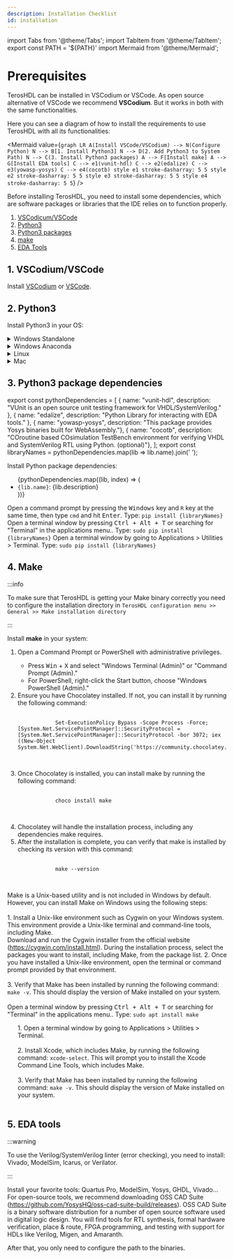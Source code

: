 ```yaml
---
description: Installation Checklist
id: installation
---
```


import Tabs from '@theme/Tabs';
import TabItem from '@theme/TabItem';
export const PATH = '${PATH}'
import Mermaid from '@theme/Mermaid';

# Prerequisites

TerosHDL can be installed in VSCodium or VSCode. As open source alternative of VSCode we recommend **VSCodium**. But it works in both with the same functionalities.

Here you can see a diagram of how to install the requirements to use TerosHDL with all its functionalities:

<Mermaid
  value={`
  graph LR
      A(Install VSCode/VSCodium) --> N(Configure Python)
      N --> B[1. Install Python3]
      N --> D(2. Add Python3 to System Path)
      N --> C(3. Install Python3 packages)
      A --> F[Install make]
      A --> G[Install EDA tools]
      C --> e1(vunit-hdl)
      C --> e2(edalize)
      C --> e3(yowasp-yosys)
      C --> e4(cocotb)
      style e1 stroke-dasharray: 5 5
      style e2 stroke-dasharray: 5 5
      style e3 stroke-dasharray: 5 5
      style e4 stroke-dasharray: 5 5
    `}
/>


Before installing TerosHDL, you need to install some dependencies, which are software packages or libraries that the IDE relies on to function properly.

1. [VSCodicum/VSCode](./01-requirements.md#1-vscodiumvscode)
2. [Python3](./01-requirements.md#2-python3)
3. [Python3 packages](./01-requirements.md#2-python3)
4. [make](./01-requirements.md#4-make)
5. [EDA Tools](./01-requirements.md#5-eda-tools)

## 1. VSCodium/VSCode

Install [VSCodium](https://vscodium.com/#install) or [VSCode](https://code.visualstudio.com/download).

## 2. Python3

Install Python3 in your OS:


<details>
<summary>Windows Standalone</summary>
1. Go to the Python website and download the latest version of Python3 for Windows: <a href="https://www.python.org/downloads/windows">https://www.python.org/downloads/windows</a>

2. Run the downloaded file and follow the installation wizard. During the installation, make sure to check the box "Add Python 3.x to PATH" so that you can run Python and pip from any command prompt.

3. Once Python is installed, open a command prompt by pressing <kbd>Win+R</kbd> and typing cmd, then press <kbd>Enter</kbd>.

4. Type <code>python --version</code> in the command prompt and press <kbd>Enter</kbd>. This should display the version of Python you just installed.

5. Next, you need to install pip, the package installer for Python. Download the <code>get-pip.py</code> script from <a href="https://bootstrap.pypa.io/get-pip.py">https://bootstrap.pypa.io/get-pip.py</a>

6. Open a command prompt and navigate to the folder where you saved the <code>get-pip.py</code> script.

7. Type python <code>get-pip.py</code> and press <kbd>Enter</kbd>. This will install pip on your system.

8. To verify that pip is installed correctly, type <code>pip --version</code> in the command prompt and press Enter. This should display the version of pip you just installed.
</details>

<details>
<summary>Windows Anaconda</summary>


1. Click windows and search for "Edit the system enviorment variables"
2. Under "System Variables", find <code>Path</code> and click edit
3. Click new and add the anaconda path (By default, it should be <code>C:\\ProgramData\\anaconda3\\</code>)
4. Click ok and test correct python was choosen, you can do this by opening command prompt and writing python, 
you should see a python prompt with "Anaconda" mentioned.

Now, lets create a virtual enviorment and connect it to TerosHDL:

1. In a folder you want the virtual enviorment to be installed, open command prompt
2. write the following command <code>python -m venv venv</code>, this will create a folder named venv where the new virtual python enviorment will be located
3. Next, we will use the command prompt to "Activate" the virtual enviorment, we do this to install packages in the virtual enviorment, you do this by writing the following command: <code>venv\Scripts\activate.bat</code>, if you see (venv) before the command prompt the virtual enviorment has been activated correctly.
4. Now we will install the required python packages for teroshdl, we will do this by typing <code>pip install teroshdl</code>in the virtual enviorment command prompt!

</details>

<details>
<summary>Linux</summary>

1. Open a terminal window by pressing <kbd>Ctrl + Alt + T</kbd> or searching for "Terminal" in the applications menu.<br /><br />
3. Update the package list to ensure you have the latest version of the package manager by running the following command: <code>sudo apt update</code><br /><br />
4. Install Python 3 by running the following command: <code>sudo apt install python3</code><br /><br />
5. Verify that Python 3 is installed by running the following command: <code>python3 --version</code><br /><br />
6. This should display the version of Python 3 that was installed.<br /><br />
7. Install pip, the package installer for Python, by running the following command: <code>sudo apt install python3-pip</code><br /><br />
8. Verify that pip is installed by running the following command: <code>pip3 --version</code><br /><br />
9. This should display the version of pip that was installed.<br /><br />
</details>

<details>
<summary>Mac</summary>
1. Open a web browser and go to the Python website: <a href="https://www.python.org/downloads/">https://www.python.org/downloads/</a><br /><br />
2. Download the latest version of Python3 for macOS by clicking on the "Download Python 3.x.x" button. Make sure to download the version that matches your system architecture (Intel or Apple Silicon).<br /><br />
3. Once the download is complete, open the downloaded file and follow the installation wizard. During the installation, make sure to check the box "Install pip" so that you can easily install Python packages.<br /><br />
4. To verify that Python and pip are installed correctly, open a Terminal window by going to Applications > Utilities > Terminal. Type <code>python3 --version</code> and press <kbd>Enter</kbd>. This should display the version of Python you just installed. Then, type <code>pip3 --version</code> and press <kbd>Enter</kbd>. This should display the version of pip you just installed.<br /><br />
5. If you want to use Python and pip without typing the <code>python3</code> and <code>pip3</code> commands, you can add them to your system path by adding the following lines to your shell configuration file (usually either <code>\~/.bashrc</code> or <code>~/.zshrc</code>):<br /><br />
<code>export PATH="/Library/Frameworks/Python.framework/Versions/3.X/bin:{PATH}"</code>
</details>


## 3. Python3 package dependencies

export const pythonDependencies = [
  { name: "vunit-hdl", description: "VUnit is an open source unit testing framework for VHDL/SystemVerilog." },
  { name: "edalize", description: "Python Library for interacting with EDA tools." },
  { name: "yowasp-yosys", description: "This package provides Yosys binaries built for WebAssembly."},
  { name: "cocotb", description: "COroutine based COsimulation TestBench environment for verifying VHDL and SystemVerilog RTL using Python. (optional)"},
];
export const libraryNames = pythonDependencies.map(lib => lib.name).join(' ');

Install Python package dependencies:

<ul>
  {pythonDependencies.map((lib, index) => (
    <li key={index}>
      <code>{lib.name}</code>: {lib.description}
    </li>
  ))}
</ul>

<Tabs>
    <TabItem value="windows" label="Windows" default>
      Open a command prompt by pressing the <kbd>Windows</kbd> key and <code>R</code> key at the same time, then type <code>cmd</code> and hit <kbd>Enter</kbd>. Type: <code>pip install {libraryNames}</code>
    </TabItem>
    <TabItem value="linux" label="Linux">
      Open a terminal window by pressing <kbd>Ctrl + Alt + T</kbd> or searching for "Terminal" in the applications menu.. Type: <code>sudo pip install {libraryNames}</code>
    </TabItem>
    <TabItem value="mac" label="Mac">
      Open a terminal window by going to Applications > Utilities > Terminal. Type: <code>sudo pip install {libraryNames}</code>
    </TabItem>
</Tabs>


## 4. Make

:::info

To make sure that TerosHDL is getting your Make binary correctly you need to configure the installation directory in `TerosHDL configuration menu >> General >> Make installation directory`

:::

Install **make** in your system:

<Tabs>
    <TabItem value="windows" label="Windows" default>
    <div>
      <ol>
        <li>Open a Command Prompt or PowerShell with administrative privileges.</li>
        <ul>
          <li>Press <kbd>Win</kbd> + <kbd>X</kbd> and select "Windows Terminal (Admin)" or "Command Prompt (Admin)."</li>
          <li>For PowerShell, right-click the Start button, choose "Windows PowerShell (Admin)."</li>
        </ul>
        <li>Ensure you have Chocolatey installed. If not, you can install it by running the following command:</li>
        <pre>
          <code>
            Set-ExecutionPolicy Bypass -Scope Process -Force; [System.Net.ServicePointManager]::SecurityProtocol = [System.Net.ServicePointManager]::SecurityProtocol -bor 3072; iex ((New-Object System.Net.WebClient).DownloadString('https://community.chocolatey.org/install.ps1'))
          </code>
        </pre>
        <li>Once Chocolatey is installed, you can install make by running the following command:</li>
        <pre>
          <code>
            choco install make
          </code>
        </pre>
        <li>Chocolatey will handle the installation process, including any dependencies make requires.</li>
        <li>After the installation is complete, you can verify that make is installed by checking its version with this command:</li>
        <pre>
          <code>
            make --version
          </code>
        </pre>
      </ol>
    </div>
    </TabItem>
    <TabItem value="windows_alternative" label="Windows (alternative method)" default>
      Make is a Unix-based utility and is not included in Windows by default. However, you can install Make on Windows using the following steps:<br /><br />
      1. Install a Unix-like environment such as Cygwin on your Windows system. This environment provide a Unix-like terminal and command-line tools, including Make. <br />Download and run the Cygwin installer from the official website (<a href="https://cygwin.com/install.html">https://cygwin.com/install.html</a>). During the installation process, select the packages you want to install, including Make, from the package list.
      2. Once you have installed a Unix-like environment, open the terminal or command prompt provided by that environment.<br /><br />
      3. Verify that Make has been installed by running the following command: <code>make -v</code>. This should display the version of Make installed on your system.<br /><br />
    </TabItem>
    <TabItem value="linux" label="Linux">
      Open a terminal window by pressing <kbd>Ctrl + Alt + T</kbd> or searching for "Terminal" in the applications menu.. Type: <code>sudo apt install make</code>
    </TabItem>
    <TabItem value="mac" label="Mac">
      <ul>
          1. Open a terminal window by going to Applications > Utilities > Terminal.<br /><br />
          2. Install Xcode, which includes Make, by running the following command: <code>xcode-select</code>. This will prompt you to install the Xcode Command Line Tools, which includes Make.<br /><br />
          3. Verify that Make has been installed by running the following command: <code>make -v</code>. This should display the version of Make installed on your system.<br /><br />
      </ul>
    </TabItem>
</Tabs>

## 5. EDA tools

:::warning

To use the Verilog/SystemVerilog linter (error checking), you need to install: Vivado, ModelSim, Icarus, or Verilator.

:::

Install your favorite tools: Quartus Pro, ModelSim, Yosys, GHDL, Vivado... For open-source tools, we recommend 
downloading OSS CAD Suite (https://github.com/YosysHQ/oss-cad-suite-build/releases). OSS CAD Suite is a binary software 
distribution for a number of open source software used in digital logic design. You will find tools for RTL synthesis, 
formal hardware verification, place & route, FPGA programming, and testing with support for HDLs like Verilog, 
Migen, and Amaranth.

After that, you only need to configure the path to the binaries.